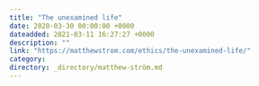 ```yaml
---
title: "The unexamined life"
date: 2020-03-30 00:00:00 +0000
dateadded: 2021-03-11 16:27:27 +0000
description: ""
link: "https://matthewstrom.com/ethics/the-unexamined-life/"
category:
directory: _directory/matthew-ström.md
---
```

